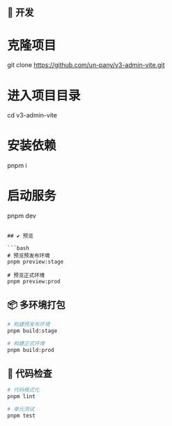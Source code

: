 ## 🚀 开发

# 克隆项目

git clone https://github.com/un-pany/v3-admin-vite.git

# 进入项目目录

cd v3-admin-vite

# 安装依赖

pnpm i

# 启动服务

pnpm dev

````

## ✔️ 预览

```bash
# 预览预发布环境
pnpm preview:stage

# 预览正式环境
pnpm preview:prod
````

## 📦️ 多环境打包

```bash
# 构建预发布环境
pnpm build:stage

# 构建正式环境
pnpm build:prod
```

## 🔧 代码检查

```bash
# 代码格式化
pnpm lint

# 单元测试
pnpm test
```
